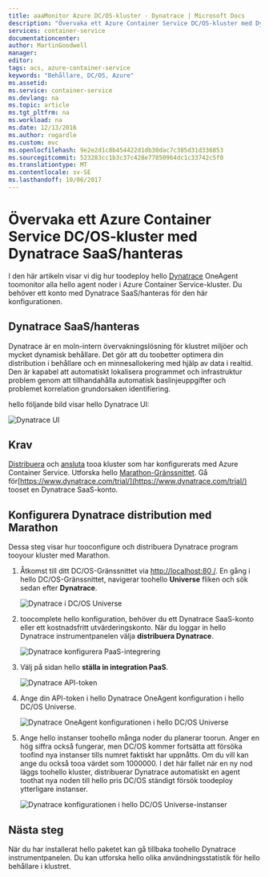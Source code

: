 ```yaml
---
title: aaaMonitor Azure DC/OS-kluster - Dynatrace | Microsoft Docs
description: "Övervaka ett Azure Container Service DC/OS-kluster med Dynatrace. Distribuera hello Dynatrace OneAgent med hello DC/OS-instrumentpanelen."
services: container-service
documentationcenter: 
author: MartinGoodwell
manager: 
editor: 
tags: acs, azure-container-service
keywords: "Behållare, DC/OS, Azure"
ms.assetid: 
ms.service: container-service
ms.devlang: na
ms.topic: article
ms.tgt_pltfrm: na
ms.workload: na
ms.date: 12/13/2016
ms.author: rogardle
ms.custom: mvc
ms.openlocfilehash: 9e2e2d1c8b454422d1db30dac7c385d31d336853
ms.sourcegitcommit: 523283cc1b3c37c428e77850964dc1c33742c5f0
ms.translationtype: MT
ms.contentlocale: sv-SE
ms.lasthandoff: 10/06/2017
---
```

# <a name="monitor-an-azure-container-service-dcos-cluster-with-dynatrace-saasmanaged"></a>Övervaka ett Azure Container Service DC/OS-kluster med Dynatrace SaaS/hanteras
I den här artikeln visar vi dig hur toodeploy hello [Dynatrace](https://www.dynatrace.com/) OneAgent toomonitor alla hello agent noder i Azure Container Service-kluster. Du behöver ett konto med Dynatrace SaaS/hanteras för den här konfigurationen. 

## <a name="dynatrace-saasmanaged"></a>Dynatrace SaaS/hanteras
Dynatrace är en moln-intern övervakningslösning för klustret miljöer och mycket dynamisk behållare. Det gör att du toobetter optimera din distribution i behållare och en minnesallokering med hjälp av data i realtid. Den är kapabel att automatiskt lokalisera programmet och infrastruktur problem genom att tillhandahålla automatisk baslinjeuppgifter och problemet korrelation grundorsaken identifiering.

hello följande bild visar hello Dynatrace UI:

![Dynatrace UI](./media/container-service-monitoring-dynatrace/dynatrace.png)

## <a name="prerequisites"></a>Krav 
[Distribuera](container-service-deployment.md) och [ansluta](./../container-service-connect.md) tooa kluster som har konfigurerats med Azure Container Service. Utforska hello [Marathon-Gränssnittet](container-service-mesos-marathon-ui.md). Gå för[https://www.dynatrace.com/trial/](https://www.dynatrace.com/trial/) tooset en Dynatrace SaaS-konto.  

## <a name="configure-a-dynatrace-deployment-with-marathon"></a>Konfigurera Dynatrace distribution med Marathon
Dessa steg visar hur tooconfigure och distribuera Dynatrace program tooyour kluster med Marathon.

1. Åtkomst till ditt DC/OS-Gränssnittet via [http://localhost:80 /](http://localhost:80/). En gång i hello DC/OS-Gränssnittet, navigerar toohello **Universe** fliken och sök sedan efter **Dynatrace**.

    ![Dynatrace i DC/OS Universe](./media/container-service-monitoring-dynatrace/dynatrace-universe.png)

2. toocomplete hello konfiguration, behöver du ett Dynatrace SaaS-konto eller ett kostnadsfritt utvärderingskonto. När du loggar in hello Dynatrace instrumentpanelen välja **distribuera Dynatrace**.

    ![Dynatrace konfigurera PaaS-integrering](./media/container-service-monitoring-dynatrace/setup-paas.png)

3. Välj på sidan hello **ställa in integration PaaS**. 

    ![Dynatrace API-token](./media/container-service-monitoring-dynatrace/api-token.png) 

4. Ange din API-token i hello Dynatrace OneAgent konfiguration i hello DC/OS Universe. 

    ![Dynatrace OneAgent konfigurationen i hello DC/OS Universe](./media/container-service-monitoring-dynatrace/dynatrace-config.png)

5. Ange hello instanser toohello många noder du planerar toorun. Anger en hög siffra också fungerar, men DC/OS kommer fortsätta att försöka toofind nya instanser tills numret faktiskt har uppnåtts. Om du vill kan ange du också tooa värdet som 1000000. I det här fallet när en ny nod läggs toohello kluster, distribuerar Dynatrace automatiskt en agent toothat nya noden till hello pris DC/OS ständigt försök toodeploy ytterligare instanser.

    ![Dynatrace konfigurationen i hello DC/OS Universe-instanser](./media/container-service-monitoring-dynatrace/dynatrace-config2.png)

## <a name="next-steps"></a>Nästa steg

När du har installerat hello paketet kan gå tillbaka toohello Dynatrace instrumentpanelen. Du kan utforska hello olika användningsstatistik för hello behållare i klustret. 
